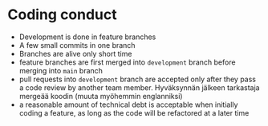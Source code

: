 # Coding conduct

- Development is done in feature branches
- A few small commits in one branch
- Branches are alive only short time
- feature branches are first merged into `development` branch before merging into `main` branch
- pull requests into `development` branch are accepted only after they pass a code review by another team member. Hyväksynnän jälkeen tarkastaja mergeää koodin (muuta myöhemmin englanniksi)
- a reasonable amount of technical debt is acceptable when initially coding a feature, as long as the code will be refactored at a later time
